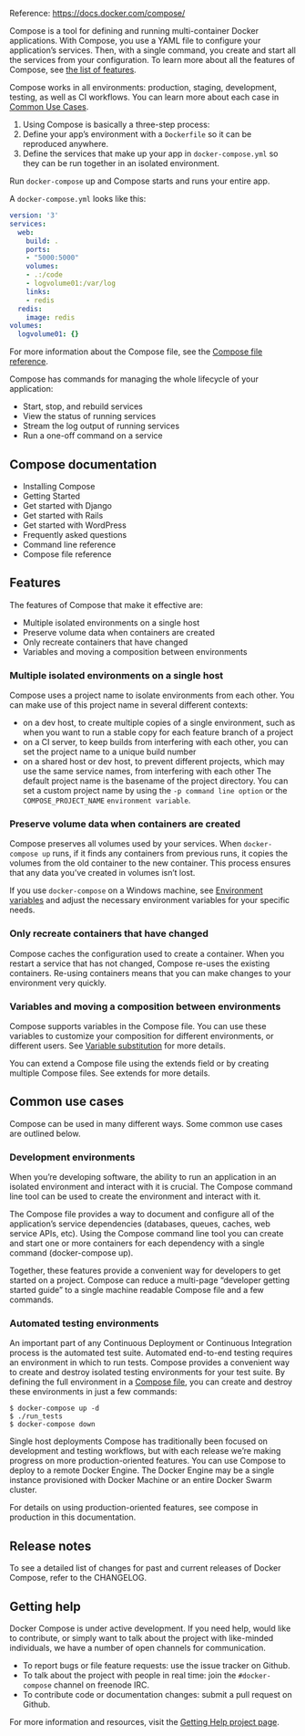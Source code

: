 Reference:
https://docs.docker.com/compose/

Compose is a tool for defining and running multi-container Docker applications. With Compose, you use a YAML file to configure your application’s services. Then, with a single command, you create and start all the services from your configuration. To learn more about all the features of Compose, see [the list of features](https://docs.docker.com/compose/overview/#features).

Compose works in all environments: production, staging, development, testing, as well as CI workflows. You can learn more about each case in [Common Use Cases](https://docs.docker.com/compose/#common-use-cases).

1. Using Compose is basically a three-step process:
2. Define your app’s environment with a ```Dockerfile``` so it can be reproduced anywhere.
3. Define the services that make up your app in ```docker-compose.yml``` so they can be run together in an isolated environment.

Run ```docker-compose``` up and Compose starts and runs your entire app.

A ```docker-compose.yml``` looks like this:
```YAML
version: '3'
services:
  web:
    build: .
    ports:
    - "5000:5000"
    volumes:
    - .:/code
    - logvolume01:/var/log
    links:
    - redis
  redis:
    image: redis
volumes:
  logvolume01: {}
```
For more information about the Compose file, see the [Compose file reference](https://docs.docker.com/compose/compose-file/).

Compose has commands for managing the whole lifecycle of your application:

- Start, stop, and rebuild services
- View the status of running services
- Stream the log output of running services
- Run a one-off command on a service
## Compose documentation
- Installing Compose
- Getting Started
- Get started with Django
- Get started with Rails
- Get started with WordPress
- Frequently asked questions
- Command line reference
- Compose file reference
## Features
The features of Compose that make it effective are:

- Multiple isolated environments on a single host
- Preserve volume data when containers are created
- Only recreate containers that have changed
- Variables and moving a composition between environments
### Multiple isolated environments on a single host
Compose uses a project name to isolate environments from each other. You can make use of this project name in several different contexts:

- on a dev host, to create multiple copies of a single environment, such as when you want to run a stable copy for each feature branch of a project
- on a CI server, to keep builds from interfering with each other, you can set the project name to a unique build number
- on a shared host or dev host, to prevent different projects, which may use the same service names, from interfering with each other
The default project name is the basename of the project directory. You can set a custom project name by using the ```-p command line option``` or the ```COMPOSE_PROJECT_NAME``` ```environment variable```.

### Preserve volume data when containers are created
Compose preserves all volumes used by your services. When ```docker-compose up``` runs, if it finds any containers from previous runs, it copies the volumes from the old container to the new container. This process ensures that any data you’ve created in volumes isn’t lost.

If you use ```docker-compose``` on a Windows machine, see [Environment variables](https://docs.docker.com/compose/reference/envvars/) and adjust the necessary environment variables for your specific needs.

### Only recreate containers that have changed
Compose caches the configuration used to create a container. When you restart a service that has not changed, Compose re-uses the existing containers. Re-using containers means that you can make changes to your environment very quickly.

### Variables and moving a composition between environments
Compose supports variables in the Compose file. You can use these variables to customize your composition for different environments, or different users. See [Variable substitution](https://docs.docker.com/compose/compose-file/#variable-substitution) for more details.

You can extend a Compose file using the extends field or by creating multiple Compose files. See extends for more details.

## Common use cases
Compose can be used in many different ways. Some common use cases are outlined below.

### Development environments
When you’re developing software, the ability to run an application in an isolated environment and interact with it is crucial. The Compose command line tool can be used to create the environment and interact with it.

The Compose file provides a way to document and configure all of the application’s service dependencies (databases, queues, caches, web service APIs, etc). Using the Compose command line tool you can create and start one or more containers for each dependency with a single command (docker-compose up).

Together, these features provide a convenient way for developers to get started on a project. Compose can reduce a multi-page “developer getting started guide” to a single machine readable Compose file and a few commands.

### Automated testing environments
An important part of any Continuous Deployment or Continuous Integration process is the automated test suite. Automated end-to-end testing requires an environment in which to run tests. Compose provides a convenient way to create and destroy isolated testing environments for your test suite. By defining the full environment in a [Compose file](https://docs.docker.com/compose/compose-file/), you can create and destroy these environments in just a few commands:
```SHELL
$ docker-compose up -d
$ ./run_tests
$ docker-compose down
```
Single host deployments
Compose has traditionally been focused on development and testing workflows, but with each release we’re making progress on more production-oriented features. You can use Compose to deploy to a remote Docker Engine. The Docker Engine may be a single instance provisioned with Docker Machine or an entire Docker Swarm cluster.

For details on using production-oriented features, see compose in production in this documentation.

## Release notes
To see a detailed list of changes for past and current releases of Docker Compose, refer to the CHANGELOG.

## Getting help
Docker Compose is under active development. If you need help, would like to contribute, or simply want to talk about the project with like-minded individuals, we have a number of open channels for communication.

- To report bugs or file feature requests: use the issue tracker on Github.
- To talk about the project with people in real time: join the ```#docker-compose``` channel on freenode IRC.
- To contribute code or documentation changes: submit a pull request on Github.

For more information and resources, visit the [Getting Help project page](https://docs.docker.com/opensource/get-help/).
